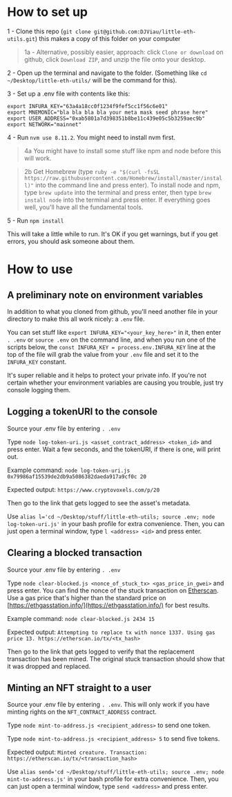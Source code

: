 
# How to set up

1 - Clone this repo (`git clone git@github.com:DJViau/little-eth-utils.git`) this makes a copy of this folder on your computer

>1a - Alternative, possibly easier, approach: click `Clone or download` on github, click `Download ZIP`, and unzip the file onto your desktop.

2 - Open up the terminal and navigate to the folder. (Something like `cd ~/Desktop/little-eth-utils/` will be the command for this).

3 - Set up a .env file with contents like this:

```
export INFURA_KEY="63a4a18cc0f1234f9fef5cc1f56c6e01"
export MNEMONIC="bla bla bla bla your meta mask seed phrase here"
export USER_ADDRESS="0xab5801a7d398351b8be11c439e05c5b3259aec9b"
export NETWORK="mainnet"
```

4 - Run `nvm use 8.11.2`.  You might need to install nvm first.

>4a You might have to install some stuff like npm and node before this will work.

>2b Get Homebrew (type `ruby -e "$(curl -fsSL https://raw.githubusercontent.com/Homebrew/install/master/install)"` into the command line and press enter). To install node and npm, type `brew update` into the terminal and press enter, then type `brew install node` into the terminal and press enter.  If everything goes well, you'll have all the fundamental tools.

5 - Run `npm install`

This will take a little while to run.  It's OK if you get warnings, but if you get errors, you should ask someone about them.


# How to use

## A preliminary note on environment variables

In addition to what you cloned from github, you'll need another file in your directory to make this all work nicely: a `.env` file.

You can set stuff like `export INFURA_KEY="<your_key_here>"` in it, then enter `. .env` or `source .env` on the command line, and when you run one of the scripts below, the `const INFURA_KEY = process.env.INFURA_KEY` line at the top of the file will grab the value from your `.env` file and set it to the `INFURA_KEY` constant.

It's super reliable and it helps to protect your private info.  If you're not certain whether your environment variables are causing you trouble, just try console logging them.

## Logging a tokenURI to the console

Source your .env file by entering `. .env`

Type `node log-token-uri.js <asset_contract_address> <token_id>` and press enter.  Wait a few seconds, and the tokenURI, if there is one, will print out.

Example command: `node log-token-uri.js 0x79986af15539de2db9a5086382daeda917a9cf0c 20`

Expected output: `https://www.cryptovoxels.com/p/20`

Then go to the link that gets logged to see the asset's metadata.

Use `alias l='cd ~/Desktop/stuff/little-eth-utils; source .env; node log-token-uri.js'` in your bash profile for extra convenience.  Then, you can just open a terminal window, type `l <address> <id>` and press enter.


## Clearing a blocked transaction

Source your .env file by entering `. .env`

Type `node clear-blocked.js <nonce_of_stuck_tx> <gas_price_in_gwei>` and press enter.  You can find the nonce of the stuck transaction on [Etherscan](https://etherscan.io/).  Use a gas price that's higher than the standard price on [https://ethgasstation.info/](https://ethgasstation.info/) for best results.  

Example command: `node clear-blocked.js 2434 15`

Expected output: `Attempting to replace tx with nonce 1337. Using gas price 13. https://etherscan.io/tx/<tx_hash>`

Then go to the link that gets logged to verify that the replacement transaction has been mined.  The original stuck transaction should show that it was dropped and replaced.


## Minting an NFT straight to a user

Source your .env file by entering `. .env`.  This will only work if you have minting rights on the `NFT_CONTRACT_ADDRESS` contract.

Type `node mint-to-address.js <recipient_address>` to send one token.

Type `node mint-to-address.js <recipient_address> 5` to send five tokens.

Expected output: `Minted creature. Transaction: https://etherscan.io/tx/<transaction_hash>`

Use `alias send='cd ~/Desktop/stuff/little-eth-utils; source .env; node mint-to-address.js'` in your bash profile for extra convenience.  Then, you can just open a terminal window, type `send <address>` and press enter.